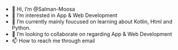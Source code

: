 - 👋 Hi, I’m @Salman-Moosa
- 👀 I’m interested in App & Web Development
- 🌱 I’m currently mainly foucused on learning about Kotlin, Html and Python.
- 💞️ I’m looking to collaborate on regarding App & Web Development
- 📫 How to reach me through email
